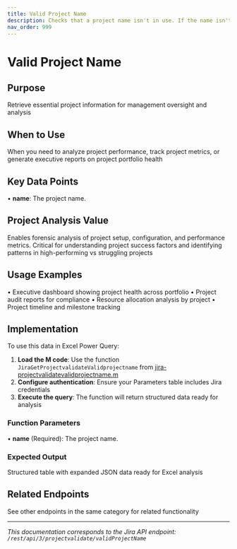 ```yaml
---
title: Valid Project Name
description: Checks that a project name isn't in use. If the name isn't in use, the passed string is returned. If the name is in use, this operation attempts to ge...
nav_order: 999
---
```


# Valid Project Name

## Purpose
Retrieve essential project information for management oversight and analysis

## When to Use
When you need to analyze project performance, track project metrics, or generate executive reports on project portfolio health

## Key Data Points
• **name**: The project name.

## Project Analysis Value
Enables forensic analysis of project setup, configuration, and performance metrics. Critical for understanding project success factors and identifying patterns in high-performing vs struggling projects

## Usage Examples
• Executive dashboard showing project health across portfolio
• Project audit reports for compliance
• Resource allocation analysis by project
• Project timeline and milestone tracking

## Implementation
To use this data in Excel Power Query:

1. **Load the M code**: Use the function `JiraGetProjectvalidateValidprojectname` from [jira-projectvalidatevalidprojectname.m](../assets/jira-projectvalidatevalidprojectname.m)
2. **Configure authentication**: Ensure your Parameters table includes Jira credentials
3. **Execute the query**: The function will return structured data ready for analysis

### Function Parameters
• **name** (Required): The project name.

### Expected Output
Structured table with expanded JSON data ready for Excel analysis

## Related Endpoints
See other endpoints in the same category for related functionality

---
*This documentation corresponds to the Jira API endpoint: `/rest/api/3/projectvalidate/validProjectName`*
